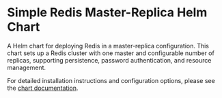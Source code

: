 # Simple Redis Master-Replica Helm Chart

A Helm chart for deploying Redis in a master-replica configuration. This chart sets up a Redis cluster with one master and configurable number of replicas, supporting persistence, password authentication, and resource management.

For detailed installation instructions and configuration options, please see the [chart documentation](chart/README.md).
